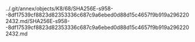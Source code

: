../.git/annex/objects/K8/68/SHA256E-s958--8df17539cf8823d82353336c687c9a6ebed0d88d15c4657f9b919a2962202432.md/SHA256E-s958--8df17539cf8823d82353336c687c9a6ebed0d88d15c4657f9b919a2962202432.md